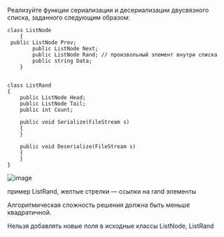 Реализуйте функции сериализации и десериализации двусвязного списка, заданного следующим образом:
    
    class ListNode
        {
     public ListNode Prev;
            public ListNode Next;
            public ListNode Rand; // произвольный элемент внутри списка
            public string Data;
        }


    class ListRand
    {
        public ListNode Head;
        public ListNode Tail;
        public int Count;

        public void Serialize(FileStream s)
        {
        }

        public void Deserialize(FileStream s)
        {
        }
    }


![image](https://user-images.githubusercontent.com/79498918/224913032-7516c61d-aaf6-4f84-a2e1-99f04b9ca1b1.png)

пример ListRand, желтые стрелки — ссылки на rand элементы

Алгоритмическая сложность решения должна быть меньше квадратичной.

Нельзя добавлять новые поля в исходные классы ListNode, ListRand
